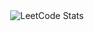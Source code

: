 <div align="center">
  <img src="https://leetcard.jacoblin.cool/ForceFledgling?ext=heatmap&theme=dark" alt="LeetCode Stats" style="max-width:100%; height:auto;">
</div>
